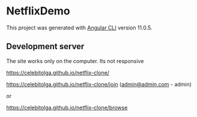 # NetflixDemo

This project was generated with [Angular CLI](https://github.com/angular/angular-cli) version 11.0.5.

## Development server

The site works only on the computer. Its not responsive

https://celebitolga.github.io/netflix-clone/

https://celebitolga.github.io/netflix-clone/join 
(admin@admin.com  -  admin) 

or

https://celebitolga.github.io/netflix-clone/browse
